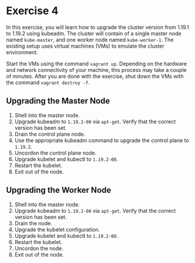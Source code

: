 # Exercise 4

In this exercise, you will learn how to upgrade the cluster version from 1.19.1 to 1.19.2 using kubeadm. The cluster will contain of a single master node named `kube-master`, and one worker node named `kube-worker-1`. The existing setup uses virtual machines (VMs) to emulate the cluster environment.

Start the VMs using the command `vagrant up`. Depending on the hardware and network connectivity of your machine, this process may take a couple of minutes. After you are done with the exercise, shut down the VMs with the command `vagrant destroy -f`.

## Upgrading the Master Node

1. Shell into the master node.
2. Upgrade kubeadm to `1.19.2-00` via `apt-get`. Verify that the correct version has been set.
3. Drain the control plane node.
4. Use the appropriate kubeadm command to upgrade the control plane to `1.19.2`.
5. Uncordon the control plane node.
6. Upgrade kubelet and kubectl to `1.19.2-00`.
7. Restart the kubelet.
8. Exit out of the node.

## Upgrading the Worker Node

1. Shell into the master node.
2. Upgrade kubeadm to `1.19.2-00` via `apt-get`. Verify that the correct version has been set.
3. Drain the node.
4. Upgrade the kubelet configuration.
5. Upgrade kubelet and kubectl to `1.19.2-00`.
6. Restart the kubelet.
7. Uncordon the node.
8. Exit out of the node.